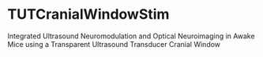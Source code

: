 # TUTCranialWindowStim
Integrated Ultrasound Neuromodulation and Optical Neuroimaging in Awake Mice using a Transparent Ultrasound Transducer Cranial Window 
